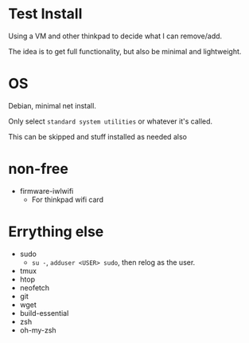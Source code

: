 # Test Install

Using a VM and other thinkpad to decide what I can remove/add.

The idea is to get full functionality, but also be minimal and lightweight.

# OS

Debian, minimal net install. 

Only select `standard system utilities` or whatever it's called.

This can be skipped and stuff installed as needed also

# non-free

- firmware-iwlwifi
	- For thinkpad wifi card

# Errything else

- sudo
	- `su -`, `adduser <USER> sudo`, then relog as the user.
- tmux
- htop
- neofetch
- git
- wget 
- build-essential
- zsh
- oh-my-zsh
